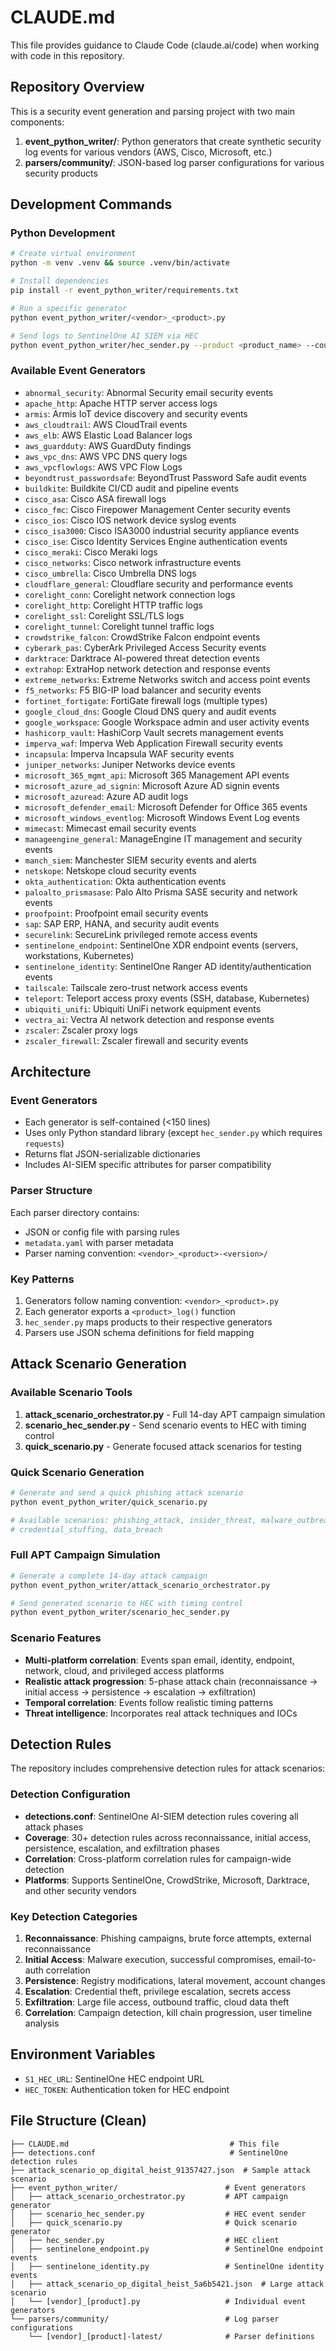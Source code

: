 # CLAUDE.md

This file provides guidance to Claude Code (claude.ai/code) when working with code in this repository.

## Repository Overview

This is a security event generation and parsing project with two main components:

1. **event_python_writer/**: Python generators that create synthetic security log events for various vendors (AWS, Cisco, Microsoft, etc.)
2. **parsers/community/**: JSON-based log parser configurations for various security products

## Development Commands

### Python Development
```bash
# Create virtual environment
python -m venv .venv && source .venv/bin/activate

# Install dependencies
pip install -r event_python_writer/requirements.txt

# Run a specific generator
python event_python_writer/<vendor>_<product>.py

# Send logs to SentinelOne AI SIEM via HEC
python event_python_writer/hec_sender.py --product <product_name> --count <number>
```

### Available Event Generators
- `abnormal_security`: Abnormal Security email security events
- `apache_http`: Apache HTTP server access logs
- `armis`: Armis IoT device discovery and security events
- `aws_cloudtrail`: AWS CloudTrail events
- `aws_elb`: AWS Elastic Load Balancer logs
- `aws_guardduty`: AWS GuardDuty findings
- `aws_vpc_dns`: AWS VPC DNS query logs
- `aws_vpcflowlogs`: AWS VPC Flow Logs
- `beyondtrust_passwordsafe`: BeyondTrust Password Safe audit events
- `buildkite`: Buildkite CI/CD audit and pipeline events
- `cisco_asa`: Cisco ASA firewall logs
- `cisco_fmc`: Cisco Firepower Management Center security events
- `cisco_ios`: Cisco IOS network device syslog events
- `cisco_isa3000`: Cisco ISA3000 industrial security appliance events
- `cisco_ise`: Cisco Identity Services Engine authentication events
- `cisco_meraki`: Cisco Meraki logs
- `cisco_networks`: Cisco network infrastructure events
- `cisco_umbrella`: Cisco Umbrella DNS logs
- `cloudflare_general`: Cloudflare security and performance events
- `corelight_conn`: Corelight network connection logs
- `corelight_http`: Corelight HTTP traffic logs
- `corelight_ssl`: Corelight SSL/TLS logs
- `corelight_tunnel`: Corelight tunnel traffic logs
- `crowdstrike_falcon`: CrowdStrike Falcon endpoint events
- `cyberark_pas`: CyberArk Privileged Access Security events
- `darktrace`: Darktrace AI-powered threat detection events
- `extrahop`: ExtraHop network detection and response events
- `extreme_networks`: Extreme Networks switch and access point events
- `f5_networks`: F5 BIG-IP load balancer and security events
- `fortinet_fortigate`: FortiGate firewall logs (multiple types)
- `google_cloud_dns`: Google Cloud DNS query and audit events
- `google_workspace`: Google Workspace admin and user activity events
- `hashicorp_vault`: HashiCorp Vault secrets management events
- `imperva_waf`: Imperva Web Application Firewall security events
- `incapsula`: Imperva Incapsula WAF security events
- `juniper_networks`: Juniper Networks device events
- `microsoft_365_mgmt_api`: Microsoft 365 Management API events
- `microsoft_azure_ad_signin`: Microsoft Azure AD signin events
- `microsoft_azuread`: Azure AD audit logs
- `microsoft_defender_email`: Microsoft Defender for Office 365 events
- `microsoft_windows_eventlog`: Microsoft Windows Event Log events
- `mimecast`: Mimecast email security events
- `manageengine_general`: ManageEngine IT management and security events
- `manch_siem`: Manchester SIEM security events and alerts
- `netskope`: Netskope cloud security events
- `okta_authentication`: Okta authentication events
- `paloalto_prismasase`: Palo Alto Prisma SASE security and network events
- `proofpoint`: Proofpoint email security events
- `sap`: SAP ERP, HANA, and security audit events
- `securelink`: SecureLink privileged remote access events
- `sentinelone_endpoint`: SentinelOne XDR endpoint events (servers, workstations, Kubernetes)
- `sentinelone_identity`: SentinelOne Ranger AD identity/authentication events
- `tailscale`: Tailscale zero-trust network access events
- `teleport`: Teleport access proxy events (SSH, database, Kubernetes)
- `ubiquiti_unifi`: Ubiquiti UniFi network equipment events
- `vectra_ai`: Vectra AI network detection and response events
- `zscaler`: Zscaler proxy logs
- `zscaler_firewall`: Zscaler firewall and security events

## Architecture

### Event Generators
- Each generator is self-contained (<150 lines)
- Uses only Python standard library (except `hec_sender.py` which requires `requests`)
- Returns flat JSON-serializable dictionaries
- Includes AI-SIEM specific attributes for parser compatibility

### Parser Structure
Each parser directory contains:
- JSON or config file with parsing rules
- `metadata.yaml` with parser metadata
- Parser naming convention: `<vendor>_<product>-<version>/`

### Key Patterns
1. Generators follow naming convention: `<vendor>_<product>.py`
2. Each generator exports a `<product>_log()` function
3. `hec_sender.py` maps products to their respective generators
4. Parsers use JSON schema definitions for field mapping

## Attack Scenario Generation

### Available Scenario Tools
1. **attack_scenario_orchestrator.py** - Full 14-day APT campaign simulation
2. **scenario_hec_sender.py** - Send scenario events to HEC with timing control
3. **quick_scenario.py** - Generate focused attack scenarios for testing

### Quick Scenario Generation
```bash
# Generate and send a quick phishing attack scenario
python event_python_writer/quick_scenario.py

# Available scenarios: phishing_attack, insider_threat, malware_outbreak, 
# credential_stuffing, data_breach
```

### Full APT Campaign Simulation
```bash
# Generate a complete 14-day attack campaign
python event_python_writer/attack_scenario_orchestrator.py

# Send generated scenario to HEC with timing control
python event_python_writer/scenario_hec_sender.py
```

### Scenario Features
- **Multi-platform correlation**: Events span email, identity, endpoint, network, cloud, and privileged access platforms
- **Realistic attack progression**: 5-phase attack chain (reconnaissance → initial access → persistence → escalation → exfiltration)
- **Temporal correlation**: Events follow realistic timing patterns
- **Threat intelligence**: Incorporates real attack techniques and IOCs

## Detection Rules

The repository includes comprehensive detection rules for attack scenarios:

### Detection Configuration
- **detections.conf**: SentinelOne AI-SIEM detection rules covering all attack phases
- **Coverage**: 30+ detection rules across reconnaissance, initial access, persistence, escalation, and exfiltration phases
- **Correlation**: Cross-platform correlation rules for campaign-wide detection
- **Platforms**: Supports SentinelOne, CrowdStrike, Microsoft, Darktrace, and other security vendors

### Key Detection Categories
1. **Reconnaissance**: Phishing campaigns, brute force attempts, external reconnaissance
2. **Initial Access**: Malware execution, successful compromises, email-to-auth correlation
3. **Persistence**: Registry modifications, lateral movement, account changes
4. **Escalation**: Credential theft, privilege escalation, secrets access
5. **Exfiltration**: Large file access, outbound traffic, cloud data theft
6. **Correlation**: Campaign detection, kill chain progression, user timeline analysis

## Environment Variables
- `S1_HEC_URL`: SentinelOne HEC endpoint URL
- `HEC_TOKEN`: Authentication token for HEC endpoint

## File Structure (Clean)
```
├── CLAUDE.md                                    # This file
├── detections.conf                              # SentinelOne detection rules
├── attack_scenario_op_digital_heist_91357427.json  # Sample attack scenario
├── event_python_writer/                        # Event generators
│   ├── attack_scenario_orchestrator.py         # APT campaign generator
│   ├── scenario_hec_sender.py                  # HEC event sender
│   ├── quick_scenario.py                       # Quick scenario generator
│   ├── hec_sender.py                           # HEC client
│   ├── sentinelone_endpoint.py                 # SentinelOne endpoint events
│   ├── sentinelone_identity.py                 # SentinelOne identity events
│   ├── attack_scenario_op_digital_heist_5a6b5421.json  # Large attack scenario
│   └── [vendor]_[product].py                   # Individual event generators
└── parsers/community/                          # Log parser configurations
    └── [vendor]_[product]-latest/              # Parser definitions
```